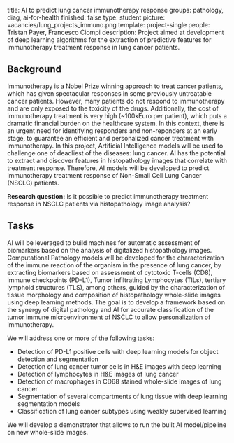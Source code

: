 title: AI to predict lung cancer immunotherapy response
groups: pathology, diag, ai-for-health 
finished: false
type: student
picture: vacancies/lung_projects_immuno.png
template: project-single
people: Tristan Payer, Francesco Ciompi
description: Project aimed at development of deep learning algorithms for the extraction of predictive features for immunotherapy treatment response in lung cancer patients.


## Background

Immunotherapy is a Nobel Prize winning approach to treat cancer patients, which has given spectacular responses in some previously untreatable cancer patients. However, many patients do not respond to immunotherapy and are only exposed to the toxicity of the drugs. Additionally, the cost of immunotherapy treatment is very high (~100kEuro per patient), which puts a dramatic financial burden on the healthcare system.
In this context, there is an urgent need for identifying responders and non-reponders at an early stage, to guarantee an efficient and personalized cancer treatment with immunotherapy.
In this project, Artificial Intelligence models will be used to challenge one of deadliest of the diseases: lung cancer.
AI has the potential to extract and discover features in histopathology images that correlate with treatment response.
Therefore, AI models will be developed to predict immunotherapy treatment response of Non-Small Cell Lung Cancer (NSCLC) patients.

**Research question:**
Is it possible to predict immunotherapy treatment response in NSCLC patients via histopathology image analysis?

## Tasks

AI will be leveraged to build machines for automatic assessment of biomarkers based on the analysis of digitalized histopathology images. Computational Pathology models will be developed for the characterization of the immune reaction of the organism in the presence of lung cancer, by extracting biomarkers based on assessment of cytotoxic T-cells (CD8), immune checkpoints (PD-L1), Tumor Infiltrating Lymphocytes (TILs), tertiary lymphoid structures (TLS), among others, guided by the characterization of tissue morphology and composition of histopathology whole-slide images using deep learning methods. 
The goal is to develop a framework based on the synergy of digital pathology and AI for accurate classification of the tumor immune microenvironment of NSCLC to allow personalization of immunotherapy.

We will address one or more of the following tasks:

* Detection of PD-L1 positive cells with deep learning models for object detection and segmentation
* Detection of lung cancer tumor cells in H&E images with deep learning
* Detection of lymphocytes in H&E images of lung cancer
* Detection of macrophages in CD68 stained whole-slide images of lung cancer
* Segmentation of several compartments of lung tissue with deep learning segmentation models
* Classification of lung cancer subtypes using weakly supervised learning

We will develop a demonstrator that allows to run the built AI model/pipeline on new whole-slide images.

